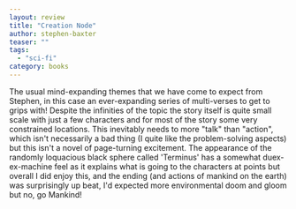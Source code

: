 ```yaml
---
layout: review
title: "Creation Node"
author: stephen-baxter
teaser: ""
tags:
  - "sci-fi"
category: books
---
```


The usual mind-expanding themes that we have come to expect from Stephen, in this case an ever-expanding series of multi-verses to get to
grips with! Despite the infinities of the topic the story itself is quite small scale with just a few characters and for most of the
story some very constrained locations. This inevitably needs to more "talk" than "action", which isn't necessarily a bad thing
(I quite like the problem-solving aspects) but this isn't a novel of page-turning excitement. The appearance of the randomly
loquacious black sphere called 'Terminus' has a somewhat duex-ex-machine feel as it explains what is going to the characters
at points but overall I did enjoy this, and the ending (and actions of mankind on the earth) was surprisingly up beat, I'd 
expected more environmental doom and gloom but no, go Mankind!
